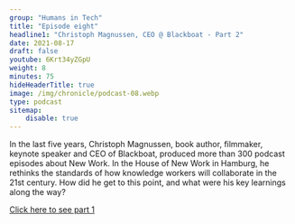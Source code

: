 ```yaml
---
group: "Humans in Tech"
title: "Episode eight"
headline1: "Christoph Magnussen, CEO @ Blackboat - Part 2"
date: 2021-08-17
draft: false
youtube: 6Krt34yZGpU
weight: 8
minutes: 75
hideHeaderTitle: true
image: /img/chronicle/podcast-08.webp
type: podcast
sitemap:
    disable: true
---
```


In the last five years, Christoph Magnussen, book author, filmmaker, keynote speaker and CEO of Blackboat, produced more than 300 podcast episodes about New Work. In the House of New Work in Hamburg, he rethinks the standards of how knowledge workers will collaborate in the 21st century. How did he get to this point, and what were his key learnings along the way?

[Click here to see part 1](https://www.youtube.com/watch?v=TVMaroRiYwk)
